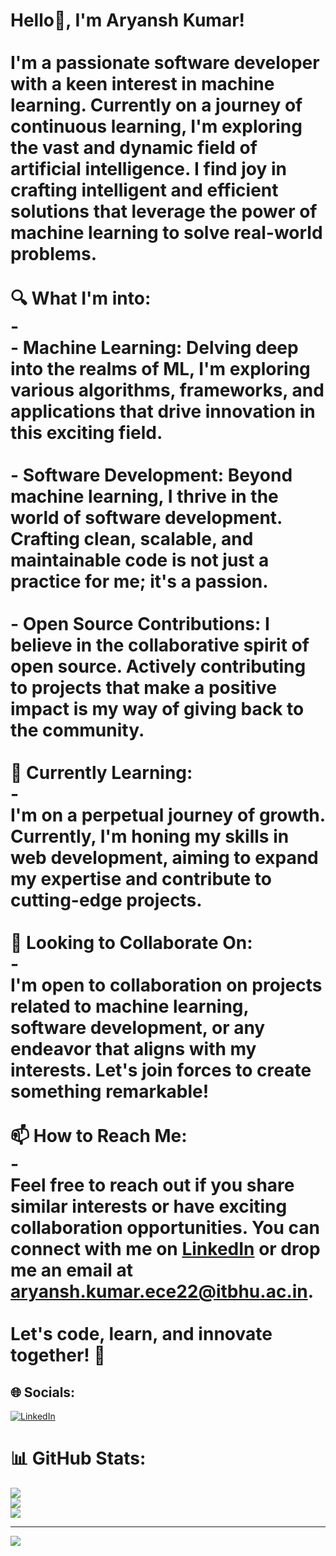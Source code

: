 # Hello👋, I'm Aryansh Kumar!<br><br>I'm a passionate software developer with a keen interest in machine learning. Currently on a journey of continuous learning, I'm exploring the vast and dynamic field of artificial intelligence. I find joy in crafting intelligent and efficient solutions that leverage the power of machine learning to solve real-world problems.<br><br>🔍 What I'm into:<br>-<br>- Machine Learning: Delving deep into the realms of ML, I'm exploring various algorithms, frameworks, and applications that drive innovation in this exciting field.<br><br>- Software Development: Beyond machine learning, I thrive in the world of software development. Crafting clean, scalable, and maintainable code is not just a practice for me; it's a passion.<br><br>- Open Source Contributions: I believe in the collaborative spirit of open source. Actively contributing to projects that make a positive impact is my way of giving back to the community.<br><br>🌱 Currently Learning:<br>-<br>I'm on a perpetual journey of growth. Currently, I'm honing my skills in web development, aiming to expand my expertise and contribute to cutting-edge projects.<br><br>💞 Looking to Collaborate On:<br>-<br>I'm open to collaboration on projects related to machine learning, software development, or any endeavor that aligns with my interests. Let's join forces to create something remarkable!<br><br>📫 How to Reach Me:<br>- <br>Feel free to reach out if you share similar interests or have exciting collaboration opportunities. You can connect with me on [LinkedIn](https://www.linkedin.com/in/aryansh-kumar-5b733825b/) or drop me an email at aryansh.kumar.ece22@itbhu.ac.in.<br><br>Let's code, learn, and innovate together! 🚀<br>


## 🌐 Socials:
[![LinkedIn](https://img.shields.io/badge/LinkedIn-%230077B5.svg?logo=linkedin&logoColor=white)](https://linkedin.com/in/https://www.linkedin.com/in/aryansh-kumar-5b733825b) 
# 📊 GitHub Stats:
![](https://github-readme-stats.vercel.app/api?username=Aryansh-kr&theme=dark&hide_border=false&include_all_commits=false&count_private=false)<br/>
![](https://github-readme-streak-stats.herokuapp.com/?user=Aryansh-kr&theme=dark&hide_border=false)<br/>
![](https://github-readme-stats.vercel.app/api/top-langs/?username=Aryansh-kr&theme=dark&hide_border=false&include_all_commits=false&count_private=false&layout=compact)

---
[![](https://visitcount.itsvg.in/api?id=Aryansh-kr&icon=0&color=0)](https://visitcount.itsvg.in)

<!-- Proudly created with GPRM ( https://gprm.itsvg.in ) -->
